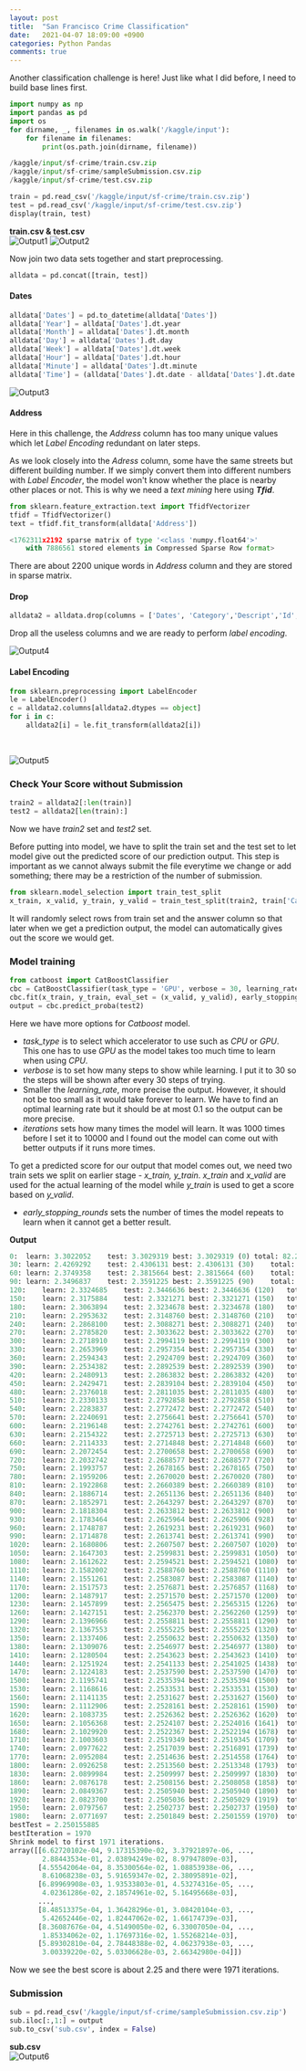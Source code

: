 ```yaml
---
layout: post
title:  "San Francisco Crime Classification"
date:   2021-04-07 18:09:00 +0900
categories: Python Pandas
comments: true
---
```

Another classification challenge is here! Just like what I did before, I need to build base lines first.

```python
import numpy as np
import pandas as pd 
import os
for dirname, _, filenames in os.walk('/kaggle/input'):
    for filename in filenames:
        print(os.path.join(dirname, filename))
```
```python
/kaggle/input/sf-crime/train.csv.zip
/kaggle/input/sf-crime/sampleSubmission.csv.zip
/kaggle/input/sf-crime/test.csv.zip
```
```python
train = pd.read_csv('/kaggle/input/sf-crime/train.csv.zip')
test = pd.read_csv('/kaggle/input/sf-crime/test.csv.zip')
display(train, test)
```
**train.csv & test.csv** <br/>
![Output1](https://user-images.githubusercontent.com/75198944/114528687-31336500-9c84-11eb-9c81-27b9d6c4fe4f.png)
![Output2](https://user-images.githubusercontent.com/75198944/114528698-342e5580-9c84-11eb-9a38-46068f18573c.png) <br/>

Now join two data sets together and start preprocessing.

```python 
alldata = pd.concat([train, test])
```

#### Dates 
```python
alldata['Dates'] = pd.to_datetime(alldata['Dates'])
alldata['Year'] = alldata['Dates'].dt.year
alldata['Month'] = alldata['Dates'].dt.month
alldata['Day'] = alldata['Dates'].dt.day
alldata['Week'] = alldata['Dates'].dt.week
alldata['Hour'] = alldata['Dates'].dt.hour
alldata['Minute'] = alldata['Dates'].dt.minute
alldata['Time'] = (alldata['Dates'].dt.date - alldata['Dates'].dt.date.min()).apply(lambda x:x.days)
```
![Output3](https://user-images.githubusercontent.com/75198944/114529773-42c93c80-9c85-11eb-8e66-6876b59e4dca.png) <br/>

#### Address
Here in this challenge, the *Address* column has too many unique values which let *Label Encoding* redundant on later steps. 

As we look closely into the *Adress* column, some have the same streets but different building number. If we simply convert them into different numbers with *Label Encoder*, the model won't know whether the place is nearby other places or not. This is why we need a *text mining* here using ***Tfid***.

```python
from sklearn.feature_extraction.text import TfidfVectorizer
tfidf = TfidfVectorizer()
text = tfidf.fit_transform(alldata['Address'])
```
```python
<1762311x2192 sparse matrix of type '<class 'numpy.float64'>'
	with 7886561 stored elements in Compressed Sparse Row format>
```

There are about 2200 unique words in *Address* column and they are stored in sparse matrix.

#### Drop 
```python
alldata2 = alldata.drop(columns = ['Dates', 'Category','Descript','Id', 'Resolution'])
```
Drop all the useless columns and we are ready to perform *label encoding*. <br/>

![Output4](https://user-images.githubusercontent.com/75198944/114529782-43fa6980-9c85-11eb-843a-5fe40bfb02de.png) <br/>

#### Label Encoding
```python
from sklearn.preprocessing import LabelEncoder
le = LabelEncoder()
c = alldata2.columns[alldata2.dtypes == object]
for i in c:
    alldata2[i] = le.fit_transform(alldata2[i])
```
<br/>

![Output5](https://user-images.githubusercontent.com/75198944/114529792-45c42d00-9c85-11eb-8c75-223be031b0de.png) <br/>

### Check Your Score without Submission
```python
train2 = alldata2[:len(train)]
test2 = alldata2[len(train):]
```
Now we have *train2* set and *test2* set.

Before putting into model, we have to split the train set and the test set to let model give out the predicted score of our prediction output. This step is important as we cannot always submit the file everytime we change or add something; there may be a restriction of the number of submission. 

```python
from sklearn.model_selection import train_test_split
x_train, x_valid, y_train, y_valid = train_test_split(train2, train['Category'], test_size = 0.2, random_state = 42, stratify = train['Category'])
```
It will randomly select rows from train set and the answer column so that later when we get a prediction output, the model can automatically gives out the score we would get.

### Model training 
```python
from catboost import CatBoostClassifier
cbc = CatBoostClassifier(task_type = 'GPU', verbose = 30, learning_rate = 0.1, iterations = 10000)
cbc.fit(x_train, y_train, eval_set = (x_valid, y_valid), early_stopping_rounds = 30)
output = cbc.predict_proba(test2)
```
Here we have more options for *Catboost* model. 
* *task_type* is to select which accelerator to use such as *CPU* or *GPU*. This one has to use *GPU* as the model takes too much time to learn when using *CPU*.
* *verbose* is to set how many steps to show while learning. I put it to 30 so the steps will be shown after every 30 steps of trying.
* Smaller the *learning_rate*, more precise the output. However, it should not be too small as it would take forever to learn. We have to find an optimal learning rate but it should be at most 0.1 so the output can be more precise.
* *iterations* sets how many times the model will learn. It was 1000 times before I set it to 10000 and I found out the model can come out with better outputs if it runs more times. 
  
To get a predicted score for our output that model comes out, we need two train sets we split on earlier stage - *x_train, y_train*. *x_train* and *x_valid* are used for the actual learning of the model while *y_train* is used to get a score based on *y_valid*.
* *early_stopping_rounds* sets the number of times the model repeats to learn when it cannot get a better result.
  

**Output**
```python
0:	learn: 3.3022052	test: 3.3029319	best: 3.3029319 (0)	total: 82.2ms	remaining: 13m 42s
30:	learn: 2.4269292	test: 2.4306131	best: 2.4306131 (30)	total: 2.15s	remaining: 11m 31s
60:	learn: 2.3749358	test: 2.3815664	best: 2.3815664 (60)	total: 4.12s	remaining: 11m 10s
90:	learn: 2.3496837	test: 2.3591225	best: 2.3591225 (90)	total: 6.16s	remaining: 11m 11s
120:	learn: 2.3324685	test: 2.3446636	best: 2.3446636 (120)	total: 8.29s	remaining: 11m 16s
150:	learn: 2.3175884	test: 2.3321271	best: 2.3321271 (150)	total: 10.2s	remaining: 11m 8s
180:	learn: 2.3063894	test: 2.3234678	best: 2.3234678 (180)	total: 12.2s	remaining: 11m 2s
210:	learn: 2.2953632	test: 2.3148760	best: 2.3148760 (210)	total: 14.2s	remaining: 10m 57s
240:	learn: 2.2868100	test: 2.3088271	best: 2.3088271 (240)	total: 16.1s	remaining: 10m 52s
270:	learn: 2.2785820	test: 2.3033622	best: 2.3033622 (270)	total: 18.3s	remaining: 10m 57s
300:	learn: 2.2718910	test: 2.2994119	best: 2.2994119 (300)	total: 20.3s	remaining: 10m 54s
330:	learn: 2.2653969	test: 2.2957354	best: 2.2957354 (330)	total: 22.3s	remaining: 10m 51s
360:	learn: 2.2594343	test: 2.2924709	best: 2.2924709 (360)	total: 24.3s	remaining: 10m 48s
390:	learn: 2.2534382	test: 2.2892539	best: 2.2892539 (390)	total: 26.2s	remaining: 10m 45s
420:	learn: 2.2480913	test: 2.2863832	best: 2.2863832 (420)	total: 28.3s	remaining: 10m 44s
450:	learn: 2.2429471	test: 2.2839104	best: 2.2839104 (450)	total: 30.5s	remaining: 10m 45s
480:	learn: 2.2376018	test: 2.2811035	best: 2.2811035 (480)	total: 32.9s	remaining: 10m 50s
510:	learn: 2.2330133	test: 2.2792858	best: 2.2792858 (510)	total: 34.9s	remaining: 10m 47s
540:	learn: 2.2283837	test: 2.2772472	best: 2.2772472 (540)	total: 36.9s	remaining: 10m 44s
570:	learn: 2.2240691	test: 2.2756641	best: 2.2756641 (570)	total: 38.9s	remaining: 10m 42s
600:	learn: 2.2196148	test: 2.2742761	best: 2.2742761 (600)	total: 41.1s	remaining: 10m 42s
630:	learn: 2.2154322	test: 2.2725713	best: 2.2725713 (630)	total: 43.1s	remaining: 10m 39s
660:	learn: 2.2114333	test: 2.2714848	best: 2.2714848 (660)	total: 45.1s	remaining: 10m 36s
690:	learn: 2.2072454	test: 2.2700658	best: 2.2700658 (690)	total: 47.1s	remaining: 10m 34s
720:	learn: 2.2032742	test: 2.2688577	best: 2.2688577 (720)	total: 49.1s	remaining: 10m 31s
750:	learn: 2.1993757	test: 2.2678165	best: 2.2678165 (750)	total: 51.3s	remaining: 10m 31s
780:	learn: 2.1959206	test: 2.2670020	best: 2.2670020 (780)	total: 53.3s	remaining: 10m 28s
810:	learn: 2.1922868	test: 2.2660389	best: 2.2660389 (810)	total: 55.3s	remaining: 10m 26s
840:	learn: 2.1886714	test: 2.2651136	best: 2.2651136 (840)	total: 57.3s	remaining: 10m 23s
870:	learn: 2.1852971	test: 2.2643297	best: 2.2643297 (870)	total: 59.3s	remaining: 10m 21s
900:	learn: 2.1818304	test: 2.2633812	best: 2.2633812 (900)	total: 1m 1s	remaining: 10m 20s
930:	learn: 2.1783464	test: 2.2625964	best: 2.2625906 (928)	total: 1m 3s	remaining: 10m 18s
960:	learn: 2.1748787	test: 2.2619231	best: 2.2619231 (960)	total: 1m 6s	remaining: 10m 20s
990:	learn: 2.1714878	test: 2.2613741	best: 2.2613741 (990)	total: 1m 8s	remaining: 10m 18s
1020:	learn: 2.1680806	test: 2.2607507	best: 2.2607507 (1020)	total: 1m 10s	remaining: 10m 16s
1050:	learn: 2.1647303	test: 2.2599831	best: 2.2599831 (1050)	total: 1m 12s	remaining: 10m 15s
1080:	learn: 2.1612622	test: 2.2594521	best: 2.2594521 (1080)	total: 1m 14s	remaining: 10m 13s
1110:	learn: 2.1582002	test: 2.2588760	best: 2.2588760 (1110)	total: 1m 16s	remaining: 10m 10s
1140:	learn: 2.1551261	test: 2.2583087	best: 2.2583087 (1140)	total: 1m 18s	remaining: 10m 8s
1170:	learn: 2.1517573	test: 2.2576871	best: 2.2576857 (1168)	total: 1m 20s	remaining: 10m 5s
1200:	learn: 2.1487917	test: 2.2571570	best: 2.2571570 (1200)	total: 1m 22s	remaining: 10m 3s
1230:	learn: 2.1457899	test: 2.2565475	best: 2.2565315 (1226)	total: 1m 24s	remaining: 10m 2s
1260:	learn: 2.1427151	test: 2.2562370	best: 2.2562260 (1259)	total: 1m 26s	remaining: 9m 59s
1290:	learn: 2.1396966	test: 2.2558811	best: 2.2558811 (1290)	total: 1m 28s	remaining: 9m 57s
1320:	learn: 2.1367553	test: 2.2555225	best: 2.2555225 (1320)	total: 1m 30s	remaining: 9m 55s
1350:	learn: 2.1337406	test: 2.2550632	best: 2.2550632 (1350)	total: 1m 32s	remaining: 9m 53s
1380:	learn: 2.1309076	test: 2.2546977	best: 2.2546977 (1380)	total: 1m 34s	remaining: 9m 52s
1410:	learn: 2.1280504	test: 2.2543623	best: 2.2543623 (1410)	total: 1m 37s	remaining: 9m 52s
1440:	learn: 2.1251924	test: 2.2541133	best: 2.2541025 (1438)	total: 1m 39s	remaining: 9m 50s
1470:	learn: 2.1224183	test: 2.2537590	best: 2.2537590 (1470)	total: 1m 41s	remaining: 9m 48s
1500:	learn: 2.1195741	test: 2.2535394	best: 2.2535394 (1500)	total: 1m 43s	remaining: 9m 45s
1530:	learn: 2.1168616	test: 2.2533531	best: 2.2533531 (1530)	total: 1m 45s	remaining: 9m 44s
1560:	learn: 2.1141135	test: 2.2531627	best: 2.2531627 (1560)	total: 1m 47s	remaining: 9m 42s
1590:	learn: 2.1112906	test: 2.2528161	best: 2.2528161 (1590)	total: 1m 49s	remaining: 9m 39s
1620:	learn: 2.1083735	test: 2.2526362	best: 2.2526362 (1620)	total: 1m 51s	remaining: 9m 37s
1650:	learn: 2.1056368	test: 2.2524107	best: 2.2524016 (1641)	total: 1m 53s	remaining: 9m 35s
1680:	learn: 2.1029920	test: 2.2522367	best: 2.2522194 (1678)	total: 1m 55s	remaining: 9m 32s
1710:	learn: 2.1003603	test: 2.2519349	best: 2.2519345 (1709)	total: 1m 57s	remaining: 9m 31s
1740:	learn: 2.0977622	test: 2.2517039	best: 2.2516891 (1739)	total: 1m 59s	remaining: 9m 28s
1770:	learn: 2.0952084	test: 2.2514636	best: 2.2514558 (1764)	total: 2m 1s	remaining: 9m 26s
1800:	learn: 2.0926258	test: 2.2513560	best: 2.2513348 (1793)	total: 2m 4s	remaining: 9m 24s
1830:	learn: 2.0899984	test: 2.2509997	best: 2.2509997 (1830)	total: 2m 6s	remaining: 9m 22s
1860:	learn: 2.0876178	test: 2.2508156	best: 2.2508058 (1858)	total: 2m 8s	remaining: 9m 20s
1890:	learn: 2.0849367	test: 2.2505940	best: 2.2505940 (1890)	total: 2m 10s	remaining: 9m 20s
1920:	learn: 2.0823700	test: 2.2505036	best: 2.2505029 (1919)	total: 2m 12s	remaining: 9m 17s
1950:	learn: 2.0797567	test: 2.2502737	best: 2.2502737 (1950)	total: 2m 14s	remaining: 9m 15s
1980:	learn: 2.0771697	test: 2.2501849	best: 2.2501559 (1970)	total: 2m 16s	remaining: 9m 13s
bestTest = 2.250155885
bestIteration = 1970
Shrink model to first 1971 iterations.
array([[6.62720102e-04, 9.17315390e-02, 3.37921897e-06, ...,
        2.88443534e-01, 2.03894249e-02, 8.97947809e-03],
       [4.55542064e-04, 8.35300564e-02, 1.08853938e-06, ...,
        8.61068238e-03, 5.91659347e-02, 2.38095891e-02],
       [6.89969908e-03, 1.93533803e-01, 4.53274316e-05, ...,
        4.02361286e-02, 2.18574961e-02, 5.16495668e-03],
       ...,
       [8.48513375e-04, 1.36428296e-01, 3.08420104e-03, ...,
        5.42652446e-02, 1.82447062e-02, 1.66174739e-03],
       [8.36087676e-04, 4.51490050e-02, 6.33007050e-04, ...,
        1.85334062e-02, 1.17697316e-02, 1.55268214e-03],
       [5.89302810e-04, 2.78448388e-02, 4.06237938e-03, ...,
        3.00339220e-02, 5.03306628e-03, 2.66342980e-04]])
```
Now we see the best score is about 2.25 and there were 1971 iterations.

### Submission
```python
sub = pd.read_csv('/kaggle/input/sf-crime/sampleSubmission.csv.zip')
sub.iloc[:,1:] = output
sub.to_csv('sub.csv', index = False)
```
**sub.csv** <br/>
![Output6](https://user-images.githubusercontent.com/75198944/114529795-46f55a00-9c85-11eb-849b-68ba42e8ab2b.png) <br/>


